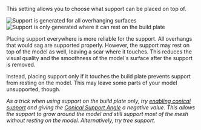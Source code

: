 This setting allows you to choose what support can be placed on top of.

![Support is generated for all overhanging surfaces](support_type_everywhere.png)
![Support is only generated where it can rest on the build plate](support_type_touching_buildplate.png)

Placing support everywhere is more reliable for the support. All overhangs that would sag are supported properly. However, the support may rest on top of the model as well, leaving a scar where it touches. This reduces the visual quality and the smoothness of the model's surface after the support is removed.

Instead, placing support only if it touches the build plate prevents support from resting on the model. This may leave some parts of your model unsupported, though.

*As a trick when using support on the build plate only, try [enabling conical support](support_conical_enabled) and giving the [Conical Support Angle](support_conical_angle) a negative value. This allows the support to grow around the model and still support most of the mesh without resting on the model. Alternatively, try tree support.*